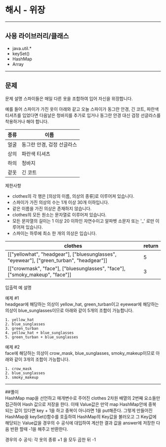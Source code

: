 # 해시 - 위장  

------------
## 사용 라이브러리/클래스
- java.util.*
- keySet()
- HashMap
- Array
------------
## 문제
문제 설명
스파이들은 매일 다른 옷을 조합하여 입어 자신을 위장합니다.

예를 들어 스파이가 가진 옷이 아래와 같고 오늘 스파이가 동그란 안경, 긴 코트, 파란색 티셔츠를 입었다면 다음날은 청바지를 추가로 입거나 동그란 안경 대신 검정 선글라스를 착용하거나 해야 합니다.

|종류|이름|
|---|---|
얼굴|동그란 안경, 검정 선글라스|
상의|파란색 티셔츠|
하의|청바지|
겉옷| 긴 코트||

제한사항
- clothes의 각 행은 [의상의 이름, 의상의 종류]로 이루어져 있습니다.
- 스파이가 가진 의상의 수는 1개 이상 30개 이하입니다.
- 같은 이름을 가진 의상은 존재하지 않습니다.
- clothes의 모든 원소는 문자열로 이루어져 있습니다.
- 모든 문자열의 길이는 1 이상 20 이하인 자연수이고 알파벳 소문자 또는 '_' 로만 이루어져 있습니다.
- 스파이는 하루에 최소 한 개의 의상은 입습니다.

|clothes|return|
|---|---|
[["yellowhat", "headgear"], ["bluesunglasses", "eyewear"], ["green_turban", "headgear"]]|5|
[["crowmask", "face"], ["bluesunglasses", "face"], ["smoky_makeup", "face"]]|3||

입출력 예 설명   

예제 #1   
headgear에 해당하는 의상이 yellow_hat, green_turban이고 eyewear에 해당하는 의상이 blue_sunglasses이므로 아래와 같이 5개의 조합이 가능합니다.
~~~
1. yellow_hat
2. blue_sunglasses
3. green_turban
4. yellow_hat + blue_sunglasses
5. green_turban + blue_sunglasses
~~~
예제 #2   
face에 해당하는 의상이 crow_mask, blue_sunglasses, smoky_makeup이므로 아래와 같이 3개의 조합이 가능합니다.
~~~
1. crow_mask
2. blue_sunglasses
3. smoky_makeup
~~~
------------
##풀이   
HashMap map을 선언하고 매개변수로 주어진 clothes 2차원 배열의 2번째 요소들만 접근하여
Hash 값으로 저장을 한다. 이때 Value값은 만약 map HashMap안에 중복 되는 값이 있다면
key + 1을 하고 중복이 아니라면 1을 put해준다.
그렇게 만들어진 HashMap을 keySet()함수를 호출하여 HashMap의 Key값을 불러오고 그 Key값에 해당되는
Value값을 경우의 수 공식에 대입하여 계산한 결과 값을 answer에 저장한 다음 반환 할때 -1을 해주고 반환한다.
   
경우의 수 공식: 각 옷의 종류 +1 을 모두 곱한 뒤 -1

